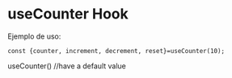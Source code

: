 # useCounter Hook

Ejemplo de uso:


    const {counter, increment, decrement, reset}=useCounter(10);


useCounter() //have a default value